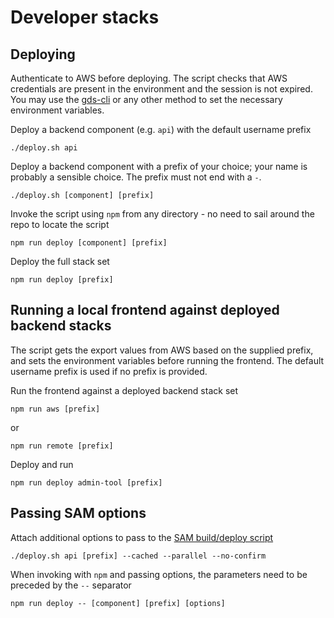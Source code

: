 # Developer stacks

## Deploying

Authenticate to AWS before deploying. The script checks that AWS credentials are present in the environment and the
session is not expired. You may use the [gds-cli](https://github.com/alphagov/gds-cli) or any other method to set
the necessary environment variables.

Deploy a backend component (e.g. `api`) with the default username prefix

```shell
./deploy.sh api
```

Deploy a backend component with a prefix of your choice; your name is probably a sensible choice. The prefix must not
end with a `-`.

```shell
./deploy.sh [component] [prefix]
```

Invoke the script using `npm` from any directory - no need to sail around the repo to locate the script

```shell
npm run deploy [component] [prefix]
```

Deploy the full stack set

```shell
npm run deploy [prefix]
```

## Running a local frontend against deployed backend stacks

The script gets the export values from AWS based on the supplied prefix, and sets the environment variables before
running the frontend. The default username prefix is used if no prefix is provided.

Run the frontend against a deployed backend stack set

```shell
npm run aws [prefix]
```

or

```shell
npm run remote [prefix]
```

Deploy and run

```shell
npm run deploy admin-tool [prefix]
```

## Passing SAM options

Attach additional options to pass to the [SAM build/deploy script](../deploy-sam-stack.sh)

```shell
./deploy.sh api [prefix] --cached --parallel --no-confirm
```

When invoking with `npm` and passing options, the parameters need to be preceded by the `--` separator

```shell
npm run deploy -- [component] [prefix] [options]
```
